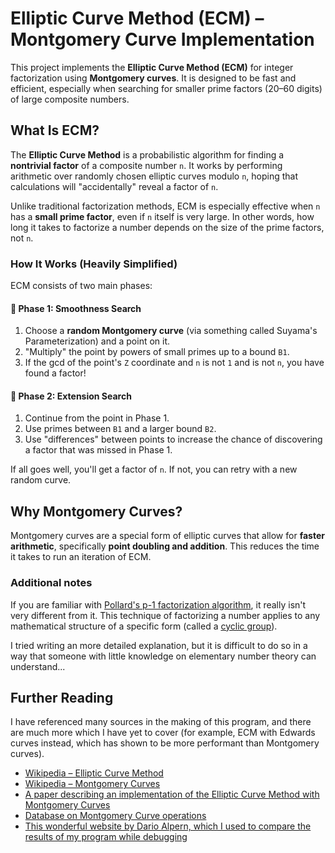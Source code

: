 # Elliptic Curve Method (ECM) – Montgomery Curve Implementation

This project implements the **Elliptic Curve Method (ECM)** for integer factorization using **Montgomery curves**. It is designed to be fast and efficient, especially when searching for smaller prime factors (20–60 digits) of large composite numbers.

## What Is ECM?

The **Elliptic Curve Method** is a probabilistic algorithm for finding a **nontrivial factor** of a composite number `n`. It works by performing arithmetic over randomly chosen elliptic curves modulo `n`, hoping that calculations will "accidentally" reveal a factor of `n`.

Unlike traditional factorization methods, ECM is especially effective when `n` has a **small prime factor**, even if `n` itself is very large. In other words, how long it takes to factorize a number depends on the size of the prime factors, not `n`.

### How It Works (Heavily Simplified)

ECM consists of two main phases:

#### 📌 Phase 1: Smoothness Search

1. Choose a **random Montgomery curve** (via something called Suyama's Parameterization) and a point on it.
2. "Multiply" the point by powers of small primes up to a bound `B1`.
3. If the gcd of the point's `Z` coordinate and `n` is not `1` and is not `n`, you have found a factor!

#### 🔁 Phase 2: Extension Search

1. Continue from the point in Phase 1.
2. Use primes between `B1` and a larger bound `B2`.
3. Use "differences" between points to increase the chance of discovering a factor that was missed in Phase 1.

If all goes well, you'll get a factor of `n`. If not, you can retry with a new random curve.

## Why Montgomery Curves?

Montgomery curves are a special form of elliptic curves that allow for **faster arithmetic**, specifically **point doubling and addition**. This reduces the time it takes to run an iteration of ECM. 

### Additional notes
If you are familiar with [Pollard's p-1 factorization algorithm](https://en.wikipedia.org/wiki/Pollard%27s_p_%E2%88%92_1_algorithm), it really isn't very different from it. This technique of factorizing a number applies to any mathematical structure of a specific form (called a [cyclic group](https://en.wikipedia.org/wiki/Cyclic_group)).

I tried writing an more detailed explanation, but it is difficult to do so in a way that someone with little knowledge on elementary number theory can understand... 

## Further Reading
I have referenced many sources in the making of this program, and there are much more which I have yet to cover (for example, ECM with Edwards curves instead, which has shown to be more performant than Montgomery curves).
- [Wikipedia – Elliptic Curve Method](https://en.wikipedia.org/wiki/Lenstra_elliptic-curve_factorization)
- [Wikipedia – Montgomery Curves](https://en.wikipedia.org/wiki/Montgomery_curve)
- [A paper describing an implementation of the Elliptic Curve Method with Montgomery Curves](https://www.hyperelliptic.org/tanja/SHARCS/talks06/Gaj.pdf)
- [Database on Montgomery Curve operations](https://www.hyperelliptic.org/EFD/g1p/auto-montgom-xz.html#doubling-dbl-1987-m-3)
- [This wonderful website by Dario Alpern, which I used to compare the results of my program while debugging](https://www.alpertron.com.ar/ECM.HTM)